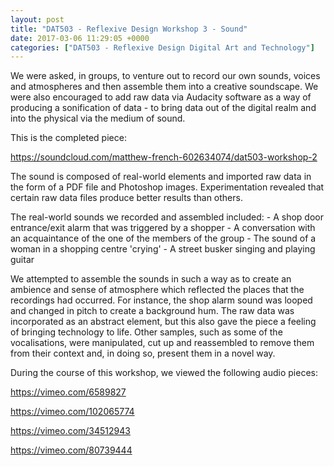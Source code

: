 ```yaml
---
layout: post
title: "DAT503 - Reflexive Design Workshop 3 - Sound"
date: 2017-03-06 11:29:05 +0000
categories: ["DAT503 - Reflexive Design Digital Art and Technology"]
---
```


We were asked, in groups, to venture out to record our own sounds, voices and atmospheres and then assemble them into a creative soundscape. We were also encouraged to add raw data via Audacity software as a way of producing a sonification of data - to bring data out of the digital realm and into the physical via the medium of sound.

This is the completed piece:

<a href="https://soundcloud.com/matthew-french-602634074/dat503-workshop-2">https://soundcloud.com/matthew-french-602634074/dat503-workshop-2</a>

The sound is composed of real-world elements and imported raw data in the form of a PDF file and Photoshop images. Experimentation revealed that certain raw data files produce better results than others.

The real-world sounds we recorded and assembled included:
 	- A shop door entrance/exit alarm that was triggered by a shopper
 	- A conversation with an acquaintance of the one of the members of the group
 	- The sound of a woman in a shopping centre 'crying'
 	- A street busker singing and playing guitar

We attempted to assemble the sounds in such a way as to create an ambience and sense of atmosphere which reflected the places that the recordings had occurred. For instance, the shop alarm sound was looped and changed in pitch to create a background hum. The raw data was incorporated as an abstract element, but this also gave the piece a feeling of bringing technology to life. Other samples, such as some of the vocalisations, were manipulated, cut up and reassembled to remove them from their context and, in doing so, present them in a novel way.

During the course of this workshop, we viewed the following audio pieces:

<a href="https://vimeo.com/6589827">https://vimeo.com/6589827</a>

<a href="https://vimeo.com/102065774">https://vimeo.com/102065774</a>

<a href="https://vimeo.com/34512943">https://vimeo.com/34512943</a>

<a href="https://vimeo.com/80739444">https://vimeo.com/80739444</a>